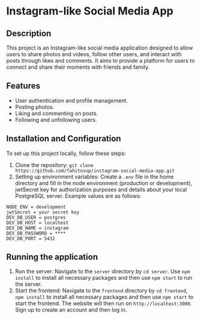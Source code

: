 # Instagram-like Social Media App

## Description
This project is an Instagram-like social media application designed to allow users to share photos and videos, follow other users, and interact with posts through likes and comments. It aims to provide a platform for users to connect and share their moments with friends and family.

## Features
- User authentication and profile management.
- Posting photos.
- Liking and commenting on posts.
- Following and unfollowing users.

## Installation and Configuration
To set up this project locally, follow these steps:
1. Clone the repository:
   `git clone https://github.com/fahitosup/instagram-social-media-app.git`
2. Setting up environment variables:
   Create a `.env` file in the home directory and fill in the node environment (production or development), jwtSecret key for authorization purposes and details about your local PostgreSQL server. Example values are as follows:

```
NODE_ENV = development
jwtSecret = your secret key
DEV_DB_USER = postgres
DEV_DB_HOST = localhost
DEV_DB_NAME = instagram
DEV_DB_PASSWORD = ****
DEV_DB_PORT = 5432
```
## Running the application

1. Run the server:
   Navigate to the `server` directory by `cd server`. Use `npm install` to install all necessary packages and then use `npm start` to run the server.
2. Start the frontend:
   Navigate to the `frontend` directory by `cd frontend`, `npm install` to install all necessary packages and then use `npm start` to start the frontend. The website will then run on `http://localhost:3000`. Sign up to create an account and then log in.

